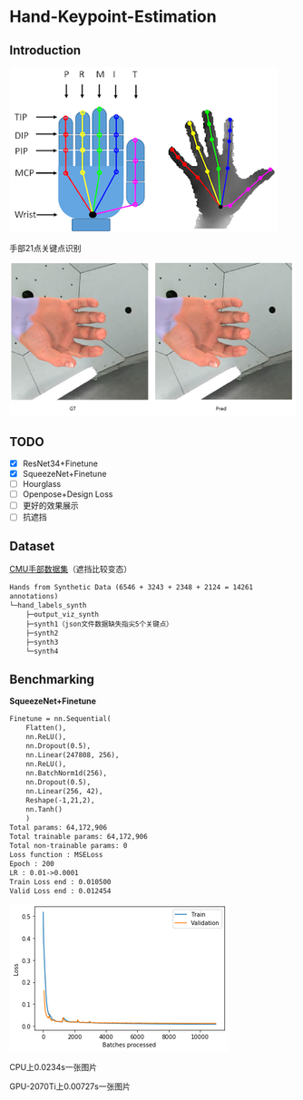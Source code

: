 # Hand-Keypoint-Estimation

## Introduction

![unnamed](image/unnamed.png)

手部21点关键点识别

![GT](image/com.png)

## TODO

- [x] ResNet34+Finetune
- [x] SqueezeNet+Finetune
- [ ] Hourglass
- [ ] Openpose+Design Loss
- [ ] 更好的效果展示
- [ ] 抗遮挡

## Dataset

[CMU手部数据集](http://domedb.perception.cs.cmu.edu/handdb.html)（遮挡比较变态）

```
Hands from Synthetic Data (6546 + 3243 + 2348 + 2124 = 14261 annotations)
└─hand_labels_synth
    ├─output_viz_synth
    ├─synth1（json文件数据缺失指尖5个关键点）
    ├─synth2
    ├─synth3
    └─synth4
```

## Benchmarking

**SqueezeNet+Finetune**

```
Finetune = nn.Sequential(
    Flatten(), 
    nn.ReLU(),
    nn.Dropout(0.5),
    nn.Linear(247808, 256),
    nn.ReLU(),
    nn.BatchNorm1d(256),
    nn.Dropout(0.5),
    nn.Linear(256, 42),
    Reshape(-1,21,2),
    nn.Tanh()
    ) 
Total params: 64,172,906
Total trainable params: 64,172,906
Total non-trainable params: 0
Loss function : MSELoss
Epoch : 200
LR : 0.01->0.0001
Train Loss end : 0.010500	
Valid Loss end : 0.012454
```

![Loss](image/Loss.png)

CPU上0.0234s一张图片

GPU-2070Ti上0.00727s一张图片
